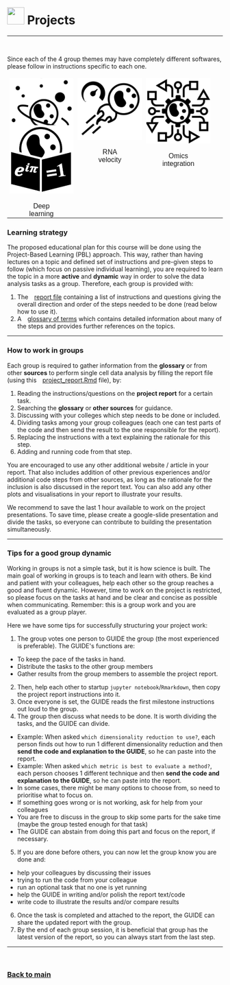 # <img border="0" src="https://www.svgrepo.com/show/1025/task.svg" width="40" height="40"> Projects

***

<style>
.zoom:hover {
  transform:scale(1.1);
}
</style>

<br/>

Since each of the 4 group themes may have completely different softwares, please follow in instructions specific to each one.

<div style="width:100%;height:300px;text-align: center">
  <div style="width:150px;height:100px;padding:5px 5px;font-size:12pt;font-family:Helvetica;float:left;text-align:center;">
  <a href="/single-cell_sib_scilifelab_2021/project_spatial/README.html"><img class="zoom" border="0" src="logos/spatial_transcriptomics.png"></a><p></p>
  <p>Spatial<br/>transcriptomics</p>
  </div>

  <div style="width:150px;height:100px;padding:5px 5px;font-size:12pt;font-family:Helvetica;float:left;text-align:center;">
  <a href="/single-cell_sib_scilifelab_2021/project_velocity/README.html"><img class="zoom" border="0" src="logos/rna_velocity.png"></a><p></p>
  <p>RNA<br/>velocity</p>
  </div>

  <div style="width:150px;height:100px;padding:5px 5px;font-size:12pt;font-family:Helvetica;float:left;text-align:center;">
  <a href="/single-cell_sib_scilifelab_2021/project_omics/README.html"><img class="zoom" border="0" src="logos/omics_integration.png"></a><p></p>
  <p>Omics<br/>integration</p>
  </div>

  <div style="width:150px;height:100px;padding:5px 5px;font-size:12pt;font-family:Helvetica;float:left;text-align:center;">
  <a href="/single-cell_sib_scilifelab_2021/project_dnn/README.html"><img class="zoom" border="0" src="logos/deep_learning.png"></a><p></p>
  <p>Deep<br/>learning</p>
  </div>
</div>

<br/>

***

### Learning strategy

The proposed educational plan for this course will be done using the Project-Based Learning (PBL) approach. This way, rather than having lectures on a topic and defined set of instructions and pre-given steps to follow (which focus on passive individual learning), you are required to learn the topic in a more **active** and **dynamic** way in order to solve the data analysis tasks as a group. Therefore, each group is provided with:

1. The <img border="0" src="https://static.thenounproject.com/png/67360-200.png" width="10" height="10">[report file](project_velocity/README.md) containing a list of instructions and questions giving the overall direction and order of the steps needed to be done (read below how to use it).
2. A <img border="0" src="https://d1nhio0ox7pgb.cloudfront.net/_img/o_collection_png/green_dark_grey/512x512/plain/dictionary.png" width="10" height="10">[glossary of terms](single_cell/glossary/glossary_of_terms_single_cell.html) which contains detailed information about many of the steps and provides further references on the topics.

***

### How to work in groups

Each group is required to gather information from the **glossary** or from other **sources** to perform single cell data analysis by filling the report file (using this <img border="0" src="https://static.thenounproject.com/png/67360-200.png" width="10" height="10">[project_report.Rmd](single_cell/code/project_report.Rmd) file), by:

1. Reading the instructions/questions on the **project report** for a certain task.
2. Searching the **glossary** or **other sources** for guidance.
3. Discussing with your colleges which step needs to be done or included.
4. Dividing tasks among your group colleagues (each one can test parts of the code and then send the result to the one responsible for the report).
5. Replacing the instructions with a text explaining the rationale for this step.
6. Adding and running code from that step.

You are encouraged to use any other additional website / article in your report. That also includes addition of other previous experiences and/or additional code steps from other sources, as long as the rationale for the inclusion is also discussed in the report text. You can also add any other plots and visualisations in your report to illustrate your results.

We recommend to save the last 1 hour available to work on the project presentations. To save time, please create a google-slide presentation and divide the tasks, so everyone can contribute to building the presentation simultaneously.

***

### Tips for a good group dynamic

Working in groups is not a simple task, but it is how science is built. The main goal of working in groups is to teach and learn with others. Be kind and patient with your colleagues, help each other so the group reaches a good and fluent dynamic. However, time to work on the project is restricted, so please focus on the tasks at hand and be clear and concise as possible when communicating. Remember: this is a group work and you are evaluated as a group player.

Here we have some tips for successfully structuring your project work:

1. The group votes one person to GUIDE the group (the most experienced is preferable). The GUIDE's functions are:
  - To keep the pace of the tasks in hand.
  - Distribute the tasks to the other group members
  - Gather results from the group members to assemble the project report.
2. Then, help each other to startup `jupyter notebook`/`Rmarkdown`, then copy the project report instructions into it.
3. Once everyone is set, the GUIDE reads the first milestone instructions out loud to the group.
4. The group then discuss what needs to be done. It is worth dividing the tasks, and the GUIDE can divide.
  - Example: When asked `which dimensionality reduction to use?`, each person finds out how to run 1 different dimensionality reduction and then **send the code and explanation to the GUIDE**, so he can paste into the report.
  - Example: When asked `which metric is best to evaluate a method?`, each person chooses 1 different technique and then **send the code and explanation to the GUIDE**, so he can paste into the report.
  - In some cases, there might be many options to choose from, so need to prioritise what to focus on.
  - If something goes wrong or is not working, ask for help from your colleagues
  - You are free to discuss in the group to skip some parts for the sake time (maybe the group tested enough for that task)
  - The GUIDE can abstain from doing this part and focus on the report, if necessary.
5. If you are done before others, you can now let the group know you are done and:
  - help your colleagues by discussing their issues
  - trying to run the code from your colleague
  - run an optional task that no one is yet running
  - help the GUIDE in writing and/or polish the report text/code
  - write code to illustrate the results and/or compare results
6. Once the task is completed and attached to the report, the GUIDE can share the updated report with the group.
7. By the end of each group session, it is beneficial that group has the latest version of the report, so you can always start from the last step.

***

<br/>

### [Back to main](/single-cell_sib_scilifelab_2021/README)
